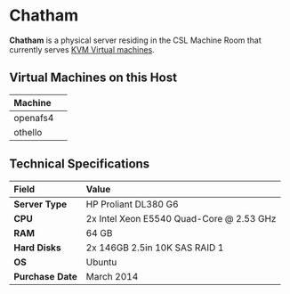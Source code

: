 # Chatham

**Chatham** is a physical server residing in the CSL Machine Room that currently serves [KVM Virtual machines](../../technologies/virtualization-stack/kvm.md).

## Virtual Machines on this Host

| Machine |  |
| :--- | :--- |
| openafs4 |  |
| othello |  |

## Technical Specifications

| **Field** | Value |
| :--- | :--- |
| **Server Type** | HP Proliant DL380 G6 |
| **CPU** | 2x Intel Xeon E5540 Quad-Core @ 2.53 GHz |
| **RAM** | 64 GB |
| **Hard Disks** | 2x 146GB 2.5in 10K SAS RAID 1 |
| **OS** | Ubuntu |
| **Purchase Date** | March 2014 |

